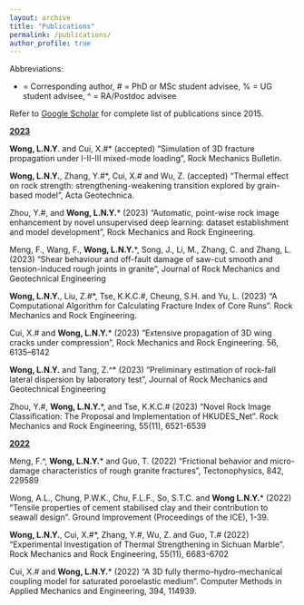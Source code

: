```yaml
---
layout: archive
title: "Publications"
permalink: /publications/
author_profile: true
---
```


[//]: # ({% if author.googlescholar %})

[//]: # ()

[//]: # (  You can also find my articles on <u><a href="{{author.googlescholar}}">my Google Scholar profile</a>.</u>)

[//]: # ()

[//]: # ({% endif %})

[//]: # ()

[//]: # ()

[//]: # ({% include base_path %})

[//]: # ()

[//]: # ()

[//]: # ({% for post in site.publications reversed %})

[//]: # ()

[//]: # (  {% include archive-single.html %})

[//]: # ()

[//]: # ({% endfor %})

Abbreviations:

* = Corresponding author, # = PhD or MSc student advisee, % = UG student advisee, ^ = RA/Postdoc advisee

Refer to [Google Scholar](https://scholar.google.com.hk/citations?user=j_BFCYsAAAAJ&hl=e) for complete list of
publications since 2015.

**<ins>2023</ins>**

**Wong, L.N.Y**. and Cui, X.#* (accepted) “Simulation of 3D fracture propagation under I-II-III mixed-mode loading”, Rock
Mechanics Bulletin.

**Wong, L.N.Y.**, Zhang, Y.#*, Cui, X.# and Wu, Z. (accepted) “Thermal effect on rock strength: strengthening-weakening
transition explored by grain-based model”, Acta Geotechnica.

Zhou, Y.#, and **Wong, L.N.Y.*** (2023) “Automatic, point-wise rock image enhancement by novel unsupervised deep learning:
dataset establishment and model development”, Rock Mechanics and Rock Engineering.

Meng, F., Wang, F., **Wong, L.N.Y.***, Song, J., Li, M., Zhang, C. and Zhang, L. (2023) “Shear behaviour and off-fault
damage of saw-cut smooth and tension-induced rough joints in granite”, Journal of Rock Mechanics and Geotechnical
Engineering

**Wong, L.N.Y.**, Liu, Z.#*, Tse, K.K.C.#, Cheung, S.H. and Yu, L. (2023) “A Computational Algorithm for Calculating
Fracture Index of Core Runs”. Rock Mechanics and Rock Engineering.

Cui, X.# and **Wong, L.N.Y.*** (2023) “Extensive propagation of 3D wing cracks under compression”, Rock Mechanics and Rock
Engineering. 56, 6135–6142

**Wong, L.N.Y.** and Tang, Z.^* (2023) “Preliminary estimation of rock-fall lateral dispersion by laboratory test”, Journal
of Rock Mechanics and Geotechnical Engineering

Zhou, Y.#, **Wong, L.N.Y.***, and Tse, K.K.C.# (2023) “Novel Rock Image Classification: The Proposal and Implementation of
HKUDES_Net”. Rock Mechanics and Rock Engineering, 55(11), 6521-6539

**<ins>2022</ins>**

Meng, F.^, **Wong, L.N.Y.*** and Guo, T. (2022) “Frictional behavior and micro-damage characteristics of rough granite
fractures”, Tectonophysics, 842, 229589

Wong, A.L., Chung, P.W.K., Chu, F.L.F., So, S.T.C. and **Wong L.N.Y.*** (2022) “Tensile properties of cement stabilised clay
and their contribution to seawall design”. Ground Improvement (Proceedings of the ICE), 1-39.

**Wong, L.N.Y.**, Cui, X.#*, Zhang, Y.#, Wu, Z. and Guo, T.# (2022) “Experimental Investigation of Thermal Strengthening in
Sichuan Marble”. Rock Mechanics and Rock Engineering, 55(11), 6683-6702

Cui, X.# and **Wong, L.N.Y.*** (2022) “A 3D fully thermo–hydro–mechanical coupling model for saturated poroelastic medium”.
Computer Methods in Applied Mechanics and Engineering, 394, 114939.